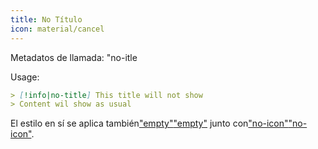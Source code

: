 ```yaml
---
title: No Título
icon: material/cancel
---
```


Metadatos de llamada: "no-itle

Usage:

```md
> [!info|no-title] This title will not show
> Content wil show as usual
```

El estilo en sí se aplica también["empty"](../combined-styling/page-1.md)["empty"](../combined-styling/page-1.md)
junto con["no-icon"](../icon-styling/page-1.md)["no-icon"](../icon-styling/page-1.md).


